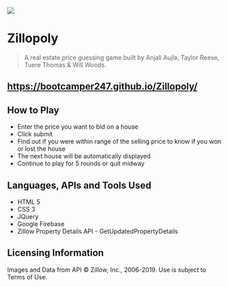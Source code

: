 <img src="https://user-images.githubusercontent.com/44557111/61999987-1299ce80-b09b-11e9-9837-eac58d74e5ea.PNG" align="centre" />

# Zillopoly
>A real estate price guessing game built by Anjali Aujla, Taylor Reese, Tuere Thomas & Will Woods.

## https://bootcamper247.github.io/Zillopoly/

## How to Play

- Enter the price you want to bid on a house
- Click submit
- Find out if you were within range of the selling price to know if you won or lost the house
- The next house will be automatically displayed
- Continue to play for 5 rounds or quit midway

## Languages, APIs and Tools Used
 
- HTML 5
- CSS 3
- JQuery
- Google Firebase
- Zillow Property Details API - GetUpdatedPropertyDetails

## Licensing Information

Images and Data from API &copy; Zillow, Inc., 2006-2019. Use is subject to Terms of Use.
